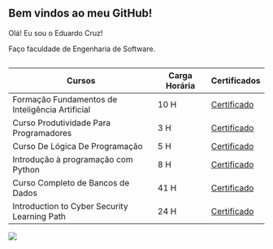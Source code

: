 ## __**Bem vindos ao meu GitHub!**__

Olá! Eu sou o Eduardo Cruz!

Faço faculdade de Engenharia de Software.

##

| Cursos | Carga Horária | Certificados |  
| ------- | ------------- | ------------- |
| Formação Fundamentos de Inteligência Artificial | 10 H | [Certificado](https://hermes.dio.me/certificates/LYJ2BGAH.pdf) 
|Curso Produtividade Para Programadores| 3 H | [Certificado](https://cursos.dankicode.com/api/certificados/fa74d70b-48e2-4f2b-9b2c-9c07c059c4e8)
|Curso De Lógica De Programação| 5 H | [Certificado](https://cursos.dankicode.com/api/certificados/917f90ee-8c9f-45c3-b9c5-54f93f16480c)
|Introdução à programação com Python| 8 H | [Certificado](https://hermes.digitalinnovation.one/certificates/686C32DE.pdf)
|Curso Completo de Bancos de Dados| 41 H | [Certificado](https://www.udemy.com/certificate/UC-4888c036-385c-4858-acf4-429134e28d5e/)
|Introduction to Cyber Security Learning Path| 24 H | [Certificado](https://tryhackme-certificates.s3-eu-west-1.amazonaws.com/THM-DCCMT2LTBI.png)



<div>
  <a href="https://www.linkedin.com/in/eduardo-jose-cruz/" target="_blank"><img src="https://img.shields.io/badge/-LinkedIn-%230077B5?style=for-the-badge&logo=linkedin&logoColor=white" target="_blank"></a> 
<div>  
